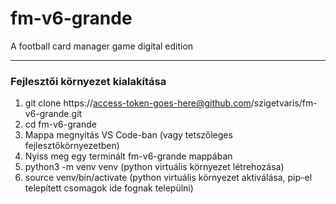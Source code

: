 # fm-v6-grande
A football card manager game digital edition

-----------
### Fejlesztői környezet kialakítása
1. git clone https://access-token-goes-here@github.com/szigetvaris/fm-v6-grande.git
2. cd fm-v6-grande
3. Mappa megnyitás VS Code-ban (vagy tetszőleges fejlesztőkörnyezetben)
4. Nyiss meg egy terminált fm-v6-grande mappában
5. python3 -m venv venv (python virtuális környezet létrehozása)
6. source venv/bin/activate (python virtuális környezet aktiválása, pip-el telepített csomagok ide fognak települni)
